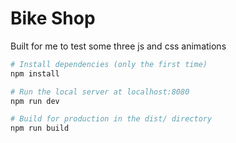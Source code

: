 # Bike Shop 

Built for me to test some three js and css animations

``` bash
# Install dependencies (only the first time)
npm install

# Run the local server at localhost:8080
npm run dev

# Build for production in the dist/ directory
npm run build
```
